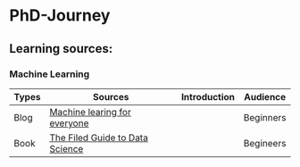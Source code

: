 # PhD-Journey

## Learning sources:

### Machine Learning
| Types | Sources | Introduction| Audience |
|--|--|--|--|
| Blog | [Machine learing for everyone](https://vas3k.com/blog/machine_learning/)  | | Beginners |
| Book | [The Filed Guide to Data Science](https://drive.google.com/file/d/1PI345nxrOutnG4Pu4EI9_pK5ejSjsQlY/view?usp=share_link) | | Begineers |
